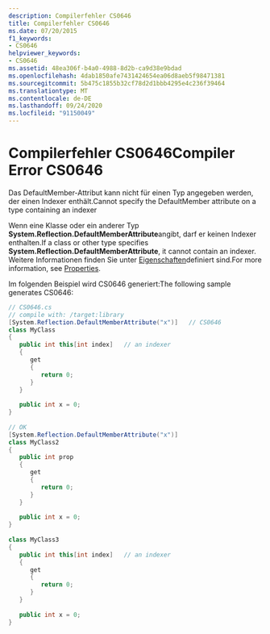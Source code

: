 ```yaml
---
description: Compilerfehler CS0646
title: Compilerfehler CS0646
ms.date: 07/20/2015
f1_keywords:
- CS0646
helpviewer_keywords:
- CS0646
ms.assetid: 48ea306f-b4a0-4988-8d2b-ca9d38e9bdad
ms.openlocfilehash: 4dab1850afe7431424654ea06d8aeb5f98471381
ms.sourcegitcommit: 5b475c1855b32cf78d2d1bbb4295e4c236f39464
ms.translationtype: MT
ms.contentlocale: de-DE
ms.lasthandoff: 09/24/2020
ms.locfileid: "91150049"
---
```

# <a name="compiler-error-cs0646"></a><span data-ttu-id="00ef9-103">Compilerfehler CS0646</span><span class="sxs-lookup"><span data-stu-id="00ef9-103">Compiler Error CS0646</span></span>

<span data-ttu-id="00ef9-104">Das DefaultMember-Attribut kann nicht für einen Typ angegeben werden, der einen Indexer enthält.</span><span class="sxs-lookup"><span data-stu-id="00ef9-104">Cannot specify the DefaultMember attribute on a type containing an indexer</span></span>  
  
 <span data-ttu-id="00ef9-105">Wenn eine Klasse oder ein anderer Typ **System.Reflection.DefaultMemberAttribute**angibt, darf er keinen Indexer enthalten.</span><span class="sxs-lookup"><span data-stu-id="00ef9-105">If a class or other type specifies **System.Reflection.DefaultMemberAttribute**, it cannot contain an indexer.</span></span> <span data-ttu-id="00ef9-106">Weitere Informationen finden Sie unter [Eigenschaften](../programming-guide/classes-and-structs/properties.md)definiert sind.</span><span class="sxs-lookup"><span data-stu-id="00ef9-106">For more information, see [Properties](../programming-guide/classes-and-structs/properties.md).</span></span>  
  
 <span data-ttu-id="00ef9-107">Im folgenden Beispiel wird CS0646 generiert:</span><span class="sxs-lookup"><span data-stu-id="00ef9-107">The following sample generates CS0646:</span></span>  
  
```csharp  
// CS0646.cs  
// compile with: /target:library  
[System.Reflection.DefaultMemberAttribute("x")]   // CS0646  
class MyClass  
{  
   public int this[int index]   // an indexer  
   {  
      get  
      {  
         return 0;  
      }  
   }  
  
   public int x = 0;  
}  
  
// OK  
[System.Reflection.DefaultMemberAttribute("x")]  
class MyClass2  
{  
   public int prop  
   {  
      get  
      {  
         return 0;  
      }  
   }  
  
   public int x = 0;  
}  
  
class MyClass3  
{  
   public int this[int index]   // an indexer  
   {  
      get  
      {  
         return 0;  
      }  
   }  
  
   public int x = 0;  
}  
```
